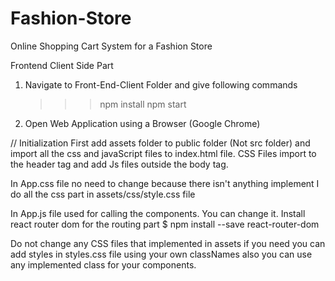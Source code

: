 # Fashion-Store
Online Shopping Cart System for a Fashion Store

Frontend Client Side Part

1. Navigate to Front-End-Client Folder and give following commands
    >>>npm install
    >>>npm start
2. Open Web Application using a Browser (Google Chrome)

// Initialization
First add assets folder to public folder (Not src folder) and import all the css and javaScript files to index.html file.
CSS Files import to the header tag and add Js files outside the body tag.

In App.css file no need to change because there isn't anything implement I do all the css part in assets/css/style.css file

In App.js file used for calling the components. You can change it.
Install react router dom for the routing part
$ npm install --save react-router-dom

Do not change any CSS files that implemented in assets if you need you can add styles in styles.css file using your own classNames also you can use any implemented class for your components.

